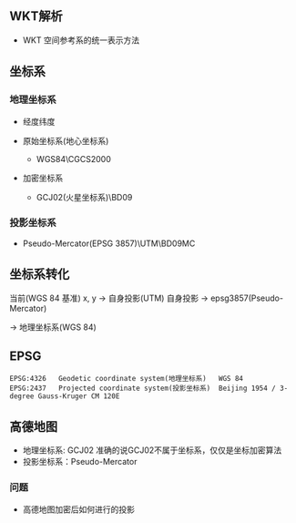 ## WKT解析
- WKT 空间参考系的统一表示方法

## 坐标系

### 地理坐标系
- 经度纬度
  
- 原始坐标系(地心坐标系)
  - WGS84\CGCS2000
- 加密坐标系
  - GCJ02(火星坐标系)\BD09

### 投影坐标系
- Pseudo-Mercator(EPSG 3857)\UTM\BD09MC


## 坐标系转化

当前(WGS 84 基准)
x, y -> 自身投影(UTM)
自身投影 -> epsg3857(Pseudo-Mercator)

-> 地理坐标系(WGS 84)

## EPSG

```
EPSG:4326	Geodetic coordinate system(地理坐标系)	WGS 84
EPSG:2437	Projected coordinate system(投影坐标系)	Beijing 1954 / 3-degree Gauss-Kruger CM 120E
```

## 高德地图
- 地理坐标系: GCJ02 准确的说GCJ02不属于坐标系，仅仅是坐标加密算法
- 投影坐标系：Pseudo-Mercator
  
### 问题
- 高德地图加密后如何进行的投影